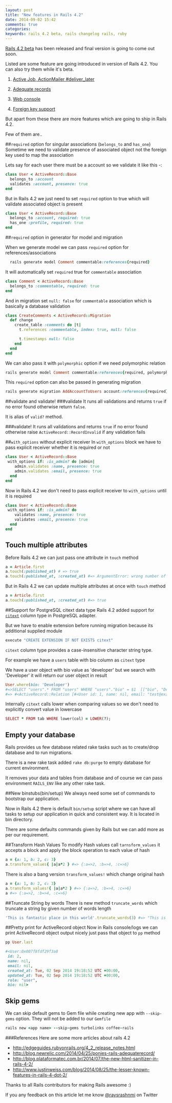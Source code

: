 ```yaml
---
layout: post
title: "New features in Rails 4.2"
date: 2014-09-02 15:42
comments: true
categories:
keywords: rails 4.2 beta, rails changelog rails, ruby
---
```


<a href='http://edgeguides.rubyonrails.org/4_2_release_notes.html'>Rails 4.2 beta</a> has been released and final version is going to come out soon.

Listed are some feature are going introduced in version of Rails 4.2. You can also try them while it's beta.

1. <a href='http://edgeguides.rubyonrails.org/4_2_release_notes.html#active-job-action-mailer-deliver-later'>Active Job, ActionMailer #deliver_later</a>

2. <a href='http://edgeguides.rubyonrails.org/4_2_release_notes.html#adequate-record'>Adequate records</a>

3. <a href='http://edgeguides.rubyonrails.org/4_2_release_notes.html#web-console'>Web console</a>

4. <a href='http://edgeguides.rubyonrails.org/4_2_release_notes.html#foreign-key-support'>Foreign key support</a>

But apart from these there are more features which are going to ship in Rails 4.2.

Few of them are..

<!--more-->
##`required` option for singular associations (`belongs_to` and `has_one`)
Sometime we need to validate presence of associated object not the foreign key used to map the association

Lets say for each user there must be a account so we validate it like this -:

```ruby
class User < ActiveRecord::Base
  belongs_to :account
  validates :account, presence: true
end
```
But in Rails 4.2 we just need to set `required` option to true which will validate associated object is present

```ruby
class User < ActiveRecord::Base
  belongs_to :account, required: true
  has_one :profile, required: true
end
```

##`required` option in generator for model and migration

When we generate model we can pass `required` option  for references/associations

```ruby
  rails generate model Comment commentable:references{required}
```

It will automatically set `required` true for `commentable` association

```ruby
class Comment < ActiveRecord::Base
  belongs_to :commentable, required: true
end
```

And in migration set `null: false` for `commentable` association which is basically a database validation

```ruby
class CreateComments < ActiveRecord::Migration
  def change
    create_table :comments do |t|
      t.references :commentable, index: true, null: false

      t.timestamps null: false
    end
  end
end
```

We can also pass it with `polymorphic` option if we need polymorphic relation

```ruby
rails generate model Comment commentable:references{required, polymorphic}

```

This `required` option can also be passed in generating migration

```ruby
rails generate migration AddAccountToUsers account:references{required}
```

##validate and validate!
###validate
It runs all validations and returns `true` if no error found  otherwise return `false`.

It is alias of `valid?` method.

###validate!
It runs all validations and returns `true` if no error found otherwise
raise `ActiveRecord::RecordInvalid` if any validation fails

##`with_options` without explicit receiver
In `with_options` block we have to pass explicit receiver whether it is required or not

```ruby
class User < ActiveRecord::Base
 with_options if: :is_admin? do |admin|
    admin.validates :name, presence: true
    admin.validates :email, presence: true
  end
end
```

Now in Rails 4.2 we don't need to pass explicit receiver to `with_options` until it is required

```ruby
class User < ActiveRecord::Base
 with_options if: :is_admin? do
    validates :name, presence: true
    validates :email, presence: true
  end
end
```
## Touch multiple attributes
Before Rails 4.2 we can just pass one attribute in `touch` method
```ruby
a = Article.first
a.touch(:published_at) # => true
a.touch(:published_at, :created_at) #=> ArgumentError: wrong number of arguments (2 for 0..1)
```
But in Rails 4.2 we can update multiple attributes at once with `touch` method

```ruby
a = Article.first
a.touch(:published_at, :created_at) #=> true
```
##Support for PostgreSQL citext data type
Rails 4.2 added support for <a href='http://www.postgresql.org/docs/9.0/static/citext.html'>`citext`</a>
column type in PostgreSQL adapter.

But we have to enable extension before running migration because its additional supplied module

```ruby
execute "CREATE EXTENSION IF NOT EXISTS citext"
```

`citext` column type provides a case-insensitive character string type.

For example we have a `users` table with bio column as `citext` type

We have a user object with bio value as 'developer' but we search with 'Developer' it will return our user object in result

```ruby
User.where(bio: 'Developer')
#=>SELECT "users".* FROM "users" WHERE "users"."bio" = $1  [["bio", "Developer"]]
#=> #<ActiveRecord::Relation [#<User id: 1, name: nil, email: "test@example.com", created_at: "2014-08-30 17:51:17", updated_at: "2014-08-30 17:51:17", role: nil, bio: "developer">]>
```

Internally `citext` calls lower when comparing values so we don't need to explicitly convert value in lowercase

```ruby
SELECT * FROM tab WHERE lower(col) = LOWER(?);
```
## Empty your database
Rails provides us few database related rake tasks such as to create/drop database and to run migrations.

There is a new rake task added `rake db:purge` to empty database for current environment.

It removes your data and tables from database and of course we can pass environment `RAILS_ENV` like any other rake task.

##New binstubs(bin/setup)
We always need some set of commands to bootstrap our application.

Now in Rails 4.2 there is default `bin/setup` script where we can have all tasks to setup our application in quick and consistent way. It is located in bin directory.

There are some defaults commands given by Rails but we can add more as per our requirement.

##Transform Hash Values
To modify Hash values call `tarnsform_values` it accepts a block and apply the block operation to each value of hash

```ruby
a = {a: 1, b: 2, c: 3}
a.transform_values{ |a|a*2 } #=> {:a=>2, :b=>4, :c=>6}
```
There is also a bang version `transform_values!` which change original hash
```ruby
a = {a: 1, b: 2, c: 3}
a.transform_values!{ |a|a*2 } #=> {:a=>2, :b=>4, :c=>6}
a #=> {:a=>2, :b=>4, :c=>6}
```

##Truncate String by words
There is new method `truncate_words` which truncate a string by given number of words length

```ruby
'This is fantastic place in this world'.truncate_words(3) #=> "This is fantastic..."
```

##Pretty print for ActiveRecord object
Now in Rails console/logs we can print ActiveRecord object output nicely
just pass that object to `pp` method

```ruby
pp User.last

#<User:0x007f8fdf29f3a8
 id: 2,
 name: nil,
 email: nil,
 created_at: Tue, 02 Sep 2014 19:18:52 UTC +00:00,
 updated_at: Tue, 02 Sep 2014 19:18:52 UTC +00:00,
 role: "user",
 bio: nil>
```
## Skip gems

We can skip default gems to Gem file while creating new app with `--skip-gems` option. They will not be added to our `Gemfile`

```ruby
rails new <app name> --skip-gems turbolinks coffee-rails
```

###References
Here are some more articles about rails 4.2

* http://edgeguides.rubyonrails.org/4_2_release_notes.html
* http://blog.newrelic.com/2014/04/25/ponies-rails-adequaterecord/
* http://blog.plataformatec.com.br/2014/07/the-new-html-sanitizer-in-rails-4-2/
* http://www.justinweiss.com/blog/2014/08/25/the-lesser-known-features-in-rails-4-dot-2/

Thanks to all Rails contributors for making Rails awesome :)

If you any feedback on this article let me know <a href='https://twitter.com/raysrashmi'>@raysrashnmi</a> on Twitter
